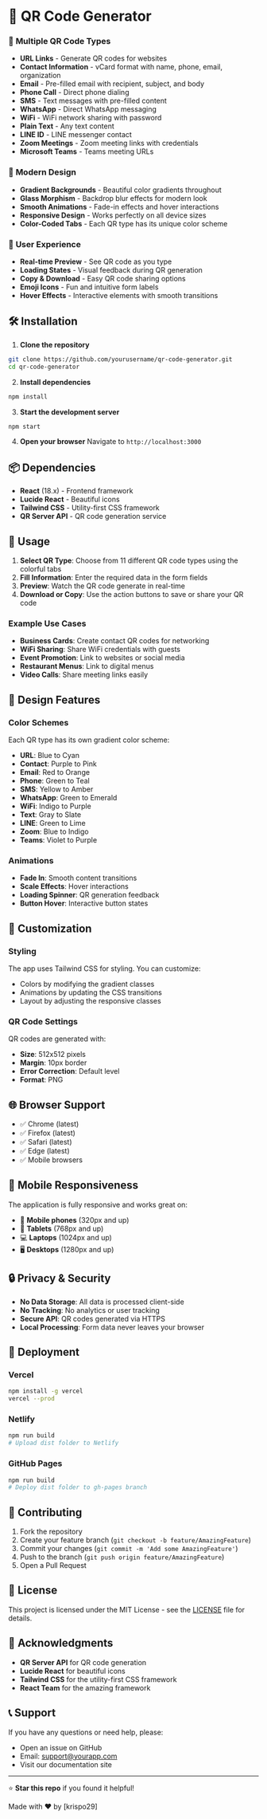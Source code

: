 # 🎨 QR Code Generator


### 🎯 **Multiple QR Code Types**
- **URL Links** - Generate QR codes for websites
- **Contact Information** - vCard format with name, phone, email, organization
- **Email** - Pre-filled email with recipient, subject, and body
- **Phone Call** - Direct phone dialing
- **SMS** - Text messages with pre-filled content
- **WhatsApp** - Direct WhatsApp messaging
- **WiFi** - WiFi network sharing with password
- **Plain Text** - Any text content
- **LINE ID** - LINE messenger contact
- **Zoom Meetings** - Zoom meeting links with credentials
- **Microsoft Teams** - Teams meeting URLs

### 🎨 **Modern Design**
- **Gradient Backgrounds** - Beautiful color gradients throughout
- **Glass Morphism** - Backdrop blur effects for modern look
- **Smooth Animations** - Fade-in effects and hover interactions
- **Responsive Design** - Works perfectly on all device sizes
- **Color-Coded Tabs** - Each QR type has its unique color scheme

### 🚀 **User Experience**
- **Real-time Preview** - See QR code as you type
- **Loading States** - Visual feedback during QR generation
- **Copy & Download** - Easy QR code sharing options
- **Emoji Icons** - Fun and intuitive form labels
- **Hover Effects** - Interactive elements with smooth transitions

## 🛠️ Installation

1. **Clone the repository**
```bash
git clone https://github.com/yourusername/qr-code-generator.git
cd qr-code-generator
```

2. **Install dependencies**
```bash
npm install
```

3. **Start the development server**
```bash
npm start
```

4. **Open your browser**
Navigate to `http://localhost:3000`

## 📦 Dependencies

- **React** (18.x) - Frontend framework
- **Lucide React** - Beautiful icons
- **Tailwind CSS** - Utility-first CSS framework
- **QR Server API** - QR code generation service

## 🎯 Usage

1. **Select QR Type**: Choose from 11 different QR code types using the colorful tabs
2. **Fill Information**: Enter the required data in the form fields
3. **Preview**: Watch the QR code generate in real-time
4. **Download or Copy**: Use the action buttons to save or share your QR code

### Example Use Cases

- **Business Cards**: Create contact QR codes for networking
- **WiFi Sharing**: Share WiFi credentials with guests
- **Event Promotion**: Link to websites or social media
- **Restaurant Menus**: Link to digital menus
- **Video Calls**: Share meeting links easily

## 🎨 Design Features

### Color Schemes
Each QR type has its own gradient color scheme:
- **URL**: Blue to Cyan
- **Contact**: Purple to Pink
- **Email**: Red to Orange
- **Phone**: Green to Teal
- **SMS**: Yellow to Amber
- **WhatsApp**: Green to Emerald
- **WiFi**: Indigo to Purple
- **Text**: Gray to Slate
- **LINE**: Green to Lime
- **Zoom**: Blue to Indigo
- **Teams**: Violet to Purple

### Animations
- **Fade In**: Smooth content transitions
- **Scale Effects**: Hover interactions
- **Loading Spinner**: QR generation feedback
- **Button Hover**: Interactive button states

## 🔧 Customization

### Styling
The app uses Tailwind CSS for styling. You can customize:
- Colors by modifying the gradient classes
- Animations by updating the CSS transitions
- Layout by adjusting the responsive classes

### QR Code Settings
QR codes are generated with:
- **Size**: 512x512 pixels
- **Margin**: 10px border
- **Error Correction**: Default level
- **Format**: PNG

## 🌐 Browser Support

- ✅ Chrome (latest)
- ✅ Firefox (latest)
- ✅ Safari (latest)
- ✅ Edge (latest)
- ✅ Mobile browsers

## 📱 Mobile Responsiveness

The application is fully responsive and works great on:
- 📱 **Mobile phones** (320px and up)
- 📱 **Tablets** (768px and up)
- 💻 **Laptops** (1024px and up)
- 🖥️ **Desktops** (1280px and up)

## 🔒 Privacy & Security

- **No Data Storage**: All data is processed client-side
- **No Tracking**: No analytics or user tracking
- **Secure API**: QR codes generated via HTTPS
- **Local Processing**: Form data never leaves your browser

## 🚀 Deployment

### Vercel
```bash
npm install -g vercel
vercel --prod
```

### Netlify
```bash
npm run build
# Upload dist folder to Netlify
```

### GitHub Pages
```bash
npm run build
# Deploy dist folder to gh-pages branch
```

## 🤝 Contributing

1. Fork the repository
2. Create your feature branch (`git checkout -b feature/AmazingFeature`)
3. Commit your changes (`git commit -m 'Add some AmazingFeature'`)
4. Push to the branch (`git push origin feature/AmazingFeature`)
5. Open a Pull Request

## 📝 License

This project is licensed under the MIT License - see the [LICENSE](LICENSE) file for details.

## 🙏 Acknowledgments

- **QR Server API** for QR code generation
- **Lucide React** for beautiful icons
- **Tailwind CSS** for the utility-first CSS framework
- **React Team** for the amazing framework

## 📞 Support

If you have any questions or need help, please:
- Open an issue on GitHub
- Email: support@yourapp.com
- Visit our documentation site

---

⭐ **Star this repo** if you found it helpful!

Made with ❤️ by [krispo29]